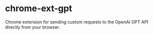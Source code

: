 # chrome-ext-gpt

Chrome extension for sending custom requests to the OpenAI GPT API directly from your browser.
